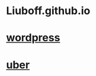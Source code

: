 # Liuboff.github.io

# [wordpress](https://liuboff.github.io/wordpress/)

# [uber](https://liuboff.github.io/uber/)
